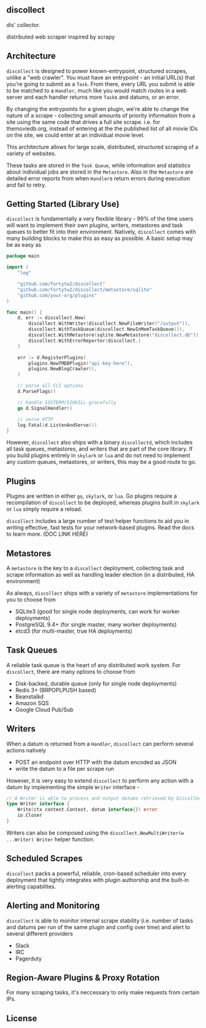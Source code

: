 discollect
------

dis' collector. 

distributed web scraper inspired by scrapy

Architecture
------

`discollect` is designed to power known-entrypoint, structured scrapes,
unlike a "web crawler". You must have an entrypoint - an initial URL(s) 
that you're going to submit as a `Task`. From there, every URL you submit 
is able to be matched to a `Handler`, much like you would match routes
in a web server and each handler returns more `Task`s and datums, or an error.

By changing the entrypoints for a given plugin, we're able to change the nature
of a scrape - collecting small amounts of priority information from a site using
the same code that drives a full site scrape. i.e. for themoviedb.org, instead of
entering at the the published list of all movie IDs on the site, we could enter
at an individual movie level.

This architecture allows for large scale, distributed, structured scraping of a 
variety of websites.

These tasks are stored in the `Task Queue`, while information and statistics about
individual jobs are stored in the `Metastore`. Also in the `Metastore` are detailed
error reports from when `Handler`s return errors during execution and fail to retry.

Getting Started (Library Use)
------

`discollect` is fundamentally a very flexible library - 99% of the time users will 
want to implement their own plugins, writers, metastores and task queues to better
fit into their environment. Natively, `discollect` comes with many building blocks 
to make this as easy as possible. A basic setup may be as easy as 

```go
package main

import (
    "log"

    "github.com/fortytw2/discollect"
    "github.com/fortytw2/discollect/metastore/sqlite"
    "github.com/your-org/plugins"
)

func main() {
    d, err := discollect.New(
        discollect.WithWriter(discollect.NewFileWriter("/output")),
        discollect.WithTaskQueue(discollect.NewInMemTaskQueue()),
        discollect.WithMetastore(sqlite.NewMetastore("discollect.db")),
        discollect.WithErrorReporter(discollect.)
    )

    err := d.RegisterPlugins(
        plugins.NewTMDBPlugin("api-key-here"),
        plugins.NewBlogCrawler(),
    )

    // parse all CLI options
    d.ParseFlags()

    // handle SIGTERM/SIGKILL gracefully
    go d.SignalHandler()

    // serve HTTP
    log.Fatal(d.ListenAndServe())
}
```

However, `discollect` also ships with a binary `discollectd`, which includes all task 
queues, metastores, and writers that are part of the core library. If you build 
plugins entirely in `skylark` or `lua` and do not need to implement any custom queues,
metastores, or writers, this may be a good route to go.

Plugins
------

Plugins are written in either `go`, `skylark`, or `lua`. Go plugins require a recompilation
of `discollect` to be deployed, whereas plugins built in `skylark` or `lua` simply require
a reload.

`discollect` includes a large number of test helper functions to aid you in writing effective,
fast tests for your network-based plugins. Read the docs to learn more. (DOC LINK HERE)

Metastores
------

A `metastore` is the key to a `discollect` deployment, collecting task and scrape information
as well as handling leader election (in a distributed, HA environment)

As always, `discollect` ships with a variety of `metastore` implementations for you to choose 
from

- SQLite3 (good for single node deployments, can work for worker deployments)
- PostgreSQL 9.4+ (for single master, many worker deployments)
- etcd3 (for multi-master, true HA deployments)

Task Queues
------

A reliable task queue is the heart of any distributed work system. For `discollect`, there 
are many options to choose from

- Disk-backed, durable queue (only for single node deployments)
- Redis 3+ (BRPOPLPUSH based)
- Beanstalkd
- Amazon SQS 
- Google Cloud Pub/Sub

Writers
------

When a datum is returned from a `Handler`, `discollect` can perform several actions natively 

- POST an endpoint over HTTP with the datum encoded as JSON
- write the datum to a file per scrape run

However, it is very easy to extend `discollect` to perform any action with a datum by implementing 
the simple `Writer` interface - 

```go
// A Writer is able to process and output datums retrieved by Discollect plugins
type Writer interface {
	Write(ctx context.Context, datum interface{}) error
	io.Closer
}
```

Writers can also be composed using the `discollect.NewMultiWriter(w ...Writer) Writer` 
helper function.

Scheduled Scrapes
------

`discollect` packs a powerful, reliable, cron-based scheduler into every deployment
that tightly integrates with plugin authorship and the built-in alerting capabilites.

Alerting and Monitoring
------

`discollect` is able to monitor internal scrape stability (i.e. number of tasks and datums
per run of the same plugin and config over time) and alert to several different providers

- Slack
- IRC
- Pagerduty

Region-Aware Plugins & Proxy Rotation
------

For many scraping tasks, it's neccessary to only make requests from certain IPs.


License
------
